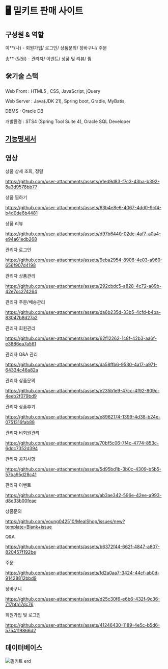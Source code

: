 # 🖥️ 밀키트 판매 사이트

## 구성원 & 역할


이**(나) - 회원가입/ 로그인/ 상품문의/ 장바구니/ 주문 

송** (팀원) - 관리자/ 이벤트/ 상품 및 리뷰/ 찜


## 🛠기술 스택


Web Front : HTML5 , CSS, JavaScript, jQuery

Web Server : Java(JDK 21), Spring boot, Gradle, MyBatis,

DBMS : Oracle DB

개발환경 : STS4 (Spring Tool Suite 4), Oracle SQL Developer


## [기능명세서](https://github.com/young042510/MealShop/wiki/%EA%B8%B0%EB%8A%A5%EB%AA%85%EC%84%B8)

## 영상

상품 상세 조회, 정렬

https://github.com/user-attachments/assets/e1ed9d83-f7c3-43ba-b392-8a3d9578bb77

상품 찜하기

https://github.com/user-attachments/assets/63b4e8e6-4067-4dd0-9cf4-b4d0de6b4481

상품 리뷰

https://github.com/user-attachments/assets/d97b6440-02de-4af7-a0a4-e94a61edb268

관리자 로그인

https://github.com/user-attachments/assets/9eba2954-8906-4e03-a960-656f907d4198

관리자 상품관리

https://github.com/user-attachments/assets/292cbdc5-a828-4c72-a89b-42e7cc274264

관리자 주문/배송관리

https://github.com/user-attachments/assets/da6b235d-33b5-4cfd-b4ba-83047b8d27a2

관리자 회원관리

https://github.com/user-attachments/assets/62f12262-1c8f-42b3-aa6f-e3886ea7a561

관리자 Q&A 관리

https://github.com/user-attachments/assets/da58ffb6-9530-4a17-a971-64334c46a82a

관리자 상품문의

https://github.com/user-attachments/assets/e235b1e9-47cc-4f92-809c-4eeb2f079bd9

관리자 상품후기

https://github.com/user-attachments/assets/e8962174-1399-4d38-b24e-0751316fab88

관리자 비회원관리

https://github.com/user-attachments/assets/70bf5c06-7f4c-4774-853c-6ddc7352d394

관리자 공지사항

https://github.com/user-attachments/assets/5d95bd1b-3b0c-4309-b5b5-57ba95d28c41

관리자 이벤트

https://github.com/user-attachments/assets/ab3ae342-596e-42ee-a993-d8e33b00feae

상품문의

https://github.com/young042510/MealShop/issues/new?template=Blank+issue

Q&A

https://github.com/user-attachments/assets/b6372f44-662f-4847-a807-820457f192be

주문

https://github.com/user-attachments/assets/fd2a0aa7-3424-44cf-ab0d-91428812bbd9

장바구니

https://github.com/user-attachments/assets/d25c30f6-e6b6-432f-9c36-717bfa17dc76

회원가입 및 로그인

https://github.com/user-attachments/assets/41246430-1189-4e5c-b5d6-5754119866d2

## 데이터베이스
![밀키트 erd](https://github.com/user-attachments/assets/433f728d-7cce-4ca2-bc30-bdb93636389a)

